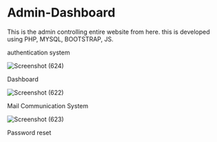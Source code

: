 # Admin-Dashboard
This is the admin controlling entire website from here. this is developed using PHP, MYSQL, BOOTSTRAP, JS.

authentication system

![Screenshot (624)](https://user-images.githubusercontent.com/126596692/224262113-7cee19dd-eb95-4b2f-9191-f63e72a17fca.png)

Dashboard

![Screenshot (622)](https://user-images.githubusercontent.com/126596692/224262164-80c4b3a3-10e8-4c40-8263-5ee8799156d4.png)

Mail Communication System

![Screenshot (623)](https://user-images.githubusercontent.com/126596692/224262204-ef8f59c7-93f0-416b-98d9-598d91d94c7c.png)


Password reset


